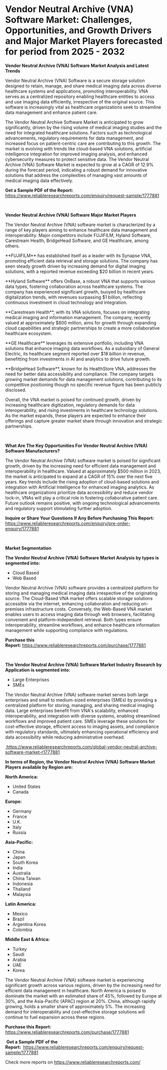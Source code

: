 <p><h1>Vendor Neutral Archive (VNA) Software Market: Challenges, Opportunities, and Growth Drivers and Major Market Players forecasted for period from 2025 - 2032</h1></p><p><strong>Vendor Neutral Archive (VNA) Software Market Analysis and Latest Trends</strong></p>
<p><p>Vendor Neutral Archive (VNA) Software is a secure storage solution designed to retain, manage, and share medical imaging data across diverse healthcare systems and applications, promoting interoperability. VNA serves as a centralized repository enabling healthcare entities to access and use imaging data efficiently, irrespective of the original source. This software is increasingly vital as healthcare organizations seek to streamline data management and enhance patient care.</p><p>The Vendor Neutral Archive Software Market is anticipated to grow significantly, driven by the rising volume of medical imaging studies and the need for integrated healthcare solutions. Factors such as technological advancements, regulatory requirements for data management, and increased focus on patient-centric care are contributing to this growth. The market is evolving with trends like cloud-based VNA solutions, artificial intelligence integration for improved imaging analysis, and enhanced cybersecurity measures to protect sensitive data. The Vendor Neutral Archive (VNA) Software Market is expected to grow at a CAGR of 12.9% during the forecast period, indicating a robust demand for innovative solutions that address the complexities of managing vast amounts of medical imaging data effectively.</p></p>
<p><strong>Get a Sample PDF of the Report:&nbsp;</strong> <a href="https://www.reliableresearchreports.com/enquiry/request-sample/1777881?utm_campaign=2395&utm_medium=2&utm_source=Github&utm_content=ia&utm_term=11032025&utm_id=vendor-neutral-archive-vna-software">https://www.reliableresearchreports.com/enquiry/request-sample/1777881</a></p>
<p>&nbsp;</p>
<p><strong>Vendor Neutral Archive (VNA) Software Major Market Players</strong></p>
<p><p>The Vendor Neutral Archive (VNA) software market is characterized by a range of key players aiming to enhance healthcare data management and interoperability. Major competitors include FUJIFILM, Hyland Software, Carestream Health, BridgeHead Software, and GE Healthcare, among others.</p><p>**FUJIFILM** has established itself as a leader with its Synapse VNA, promoting efficient data retrieval and storage solutions. The company has seen steady growth driven by increasing demand for digital imaging solutions, with a reported revenue exceeding $20 billion in recent years.</p><p>**Hyland Software** offers OnBase, a robust VNA that supports various data types, fostering collaboration across healthcare systems. The company has experienced significant growth, buoyed by healthcare digitalization trends, with revenues surpassing $1 billion, reflecting continuous investment in cloud technology and integration.</p><p>**Carestream Health**, with its VNA solutions, focuses on integrating medical imaging and information management. The company, recently valued at approximately $800 million, aims for growth through expanding cloud capabilities and strategic partnerships to create a more collaborative healthcare ecosystem.</p><p>**GE Healthcare** leverages its extensive portfolio, including VNA solutions that enhance imaging data workflows. As a subsidiary of General Electric, its healthcare segment reported over $18 billion in revenue, benefitting from investments in AI and analytics to drive future growth.</p><p>**BridgeHead Software**, known for its HealthStore VNA, addresses the need for better data accessibility and compliance. The company targets growing market demands for data management solutions, contributing to its competitive positioning though no specific revenue figure has been publicly disclosed.</p><p>Overall, the VNA market is poised for continued growth, driven by increasing healthcare digitization, regulatory demands for data interoperability, and rising investments in healthcare technology solutions. As the market expands, these players are expected to enhance their offerings and capture greater market share through innovation and strategic partnerships.</p></p>
<p>&nbsp;</p>
<p><strong>What Are The Key Opportunities For Vendor Neutral Archive (VNA) Software Manufacturers?</strong></p>
<p><p>The Vendor Neutral Archive (VNA) software market is poised for significant growth, driven by the increasing need for efficient data management and interoperability in healthcare. Valued at approximately $500 million in 2023, the market is anticipated to expand at a CAGR of 15% over the next five years. Key trends include the rising adoption of cloud-based solutions and integration with Artificial Intelligence for enhanced imaging analytics. As healthcare organizations prioritize data accessibility and reduce vendor lock-in, VNAs will play a critical role in fostering collaborative patient care. Future outlook remains positive, with ongoing technological advancements and regulatory support stimulating further adoption.</p></p>
<p><strong>Inquire or Share Your Questions If Any Before Purchasing This Report:</strong> <a href="https://www.reliableresearchreports.com/enquiry/pre-order-enquiry/1777881?utm_campaign=2395&utm_medium=2&utm_source=Github&utm_content=ia&utm_term=11032025&utm_id=vendor-neutral-archive-vna-software">https://www.reliableresearchreports.com/enquiry/pre-order-enquiry/1777881</a></p>
<p>&nbsp;</p>
<p><strong>Market Segmentation</strong></p>
<p><strong>The Vendor Neutral Archive (VNA) Software Market Analysis by types is segmented into:</strong></p>
<p><ul><li>Cloud Based</li><li>Web Based</li></ul></p>
<p><p>Vendor Neutral Archive (VNA) software provides a centralized platform for storing and managing medical imaging data irrespective of the originating source. The Cloud-Based VNA market offers scalable storage solutions accessible via the internet, enhancing collaboration and reducing on-premises infrastructure costs. Conversely, the Web-Based VNA market enables users to access imaging data through web browsers, facilitating convenient and platform-independent retrieval. Both types ensure interoperability, streamline workflows, and enhance healthcare information management while supporting compliance with regulations.</p></p>
<p><strong>Purchase this Report:&nbsp;</strong><a href="https://www.reliableresearchreports.com/purchase/1777881?utm_campaign=2395&utm_medium=2&utm_source=Github&utm_content=ia&utm_term=11032025&utm_id=vendor-neutral-archive-vna-software">https://www.reliableresearchreports.com/purchase/1777881</a></p>
<p>&nbsp;</p>
<p><strong>The Vendor Neutral Archive (VNA) Software Market Industry Research by Application is segmented into:</strong></p>
<p><ul><li>Large Enterprises</li><li>SMEs</li></ul></p>
<p><p>The Vendor Neutral Archive (VNA) software market serves both large enterprises and small to medium-sized enterprises (SMEs) by providing a centralized platform for storing, managing, and sharing medical imaging data. Large enterprises benefit from VNA's scalability, enhanced interoperability, and integration with diverse systems, enabling streamlined workflows and improved patient care. SMEs leverage these solutions for cost-effective storage, efficient access to imaging assets, and compliance with regulatory standards, ultimately enhancing operational efficiency and data accessibility while reducing administrative overhead.</p></p>
<p><a href="https://www.reliableresearchreports.com/global-vendor-neutral-archive-software-market-r1777881?utm_campaign=2395&utm_medium=2&utm_source=Github&utm_content=ia&utm_term=11032025&utm_id=vendor-neutral-archive-vna-software">&nbsp;https://www.reliableresearchreports.com/global-vendor-neutral-archive-software-market-r1777881</a></p>
<p><strong>In terms of Region, the Vendor Neutral Archive (VNA) Software Market Players available by Region are:</strong></p>
<p>
    <p> <strong> North America: </strong>
        <ul>
            <li>United States</li>
            <li>Canada</li>
        </ul>
        </p> 
    <p> <strong> Europe: </strong>
        <ul>
            <li>Germany</li>
            <li>France</li>
            <li>U.K.</li>
            <li>Italy</li>
            <li>Russia</li>
        </ul>
        </p> 
    <p> <strong> Asia-Pacific: </strong>
        <ul>
            <li>China</li>
            <li>Japan</li>
            <li>South Korea</li>
            <li>India</li>
            <li>Australia</li>
            <li>China Taiwan</li>
            <li>Indonesia</li>
            <li>Thailand</li>
            <li>Malaysia</li>
        </ul>
        </p> 
    <p> <strong> Latin America: </strong>
        <ul>
            <li>Mexico</li>
            <li>Brazil</li>
            <li>Argentina Korea</li>
            <li>Colombia</li>
        </ul>
        </p> 
    <p> <strong> Middle East & Africa: </strong>
        <ul>
            <li>Turkey</li>
            <li>Saudi</li>
            <li>Arabia</li>
            <li>UAE</li>
            <li>Korea</li>
        </ul>
    </p>
    </p>
<p><p>The Vendor Neutral Archive (VNA) software market is experiencing significant growth across various regions, driven by the increasing need for efficient data management in healthcare. North America is poised to dominate the market with an estimated share of 45%, followed by Europe at 30%, and the Asia-Pacific (APAC) region at 20%. China, although rapidly growing, holds a smaller share of approximately 5%. The increasing demand for interoperability and cost-effective storage solutions will continue to fuel expansion across these regions.</p></p>
<p><strong>Purchase this Report: </strong><a href="https://www.reliableresearchreports.com/purchase/1777881?utm_campaign=2395&utm_medium=2&utm_source=Github&utm_content=ia&utm_term=11032025&utm_id=vendor-neutral-archive-vna-software">https://www.reliableresearchreports.com/purchase/1777881</a></p>
<p>&nbsp;<strong>Get a Sample PDF of the Report:&nbsp;&nbsp;</strong><a href="https://www.reliableresearchreports.com/enquiry/request-sample/1777881?utm_campaign=2395&utm_medium=2&utm_source=Github&utm_content=ia&utm_term=11032025&utm_id=vendor-neutral-archive-vna-software">https://www.reliableresearchreports.com/enquiry/request-sample/1777881</a></p>
<p><strong></strong></p>
<p>Check more reports on <a href="https://www.reliableresearchreports.com/?utm_campaign=2395&utm_medium=2&utm_source=Github&utm_content=ia&utm_term=11032025&utm_id=vendor-neutral-archive-vna-software">https://www.reliableresearchreports.com/</a></p>